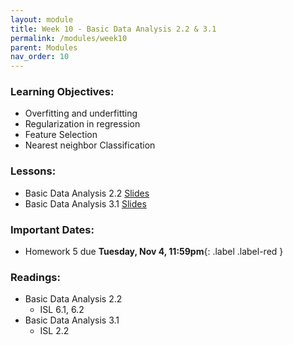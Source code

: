 ```yaml
---
layout: module
title: Week 10 - Basic Data Analysis 2.2 & 3.1
permalink: /modules/week10
parent: Modules
nav_order: 10
---
```


### Learning Objectives:
* Overfitting and underfitting
* Regularization in regression
* Feature Selection
* Nearest neighbor Classification


### Lessons:
* Basic Data Analysis 2.2 [Slides]()
* Basic Data Analysis 3.1 [Slides]()


### Important Dates:
* Homework 5 due **Tuesday, Nov 4, 11:59pm**{: .label .label-red }


### Readings:
* Basic Data Analysis 2.2
    * ISL 6.1, 6.2
* Basic Data Analysis 3.1
    * ISL 2.2


